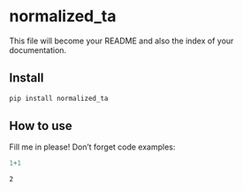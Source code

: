 normalized_ta
================

<!-- WARNING: THIS FILE WAS AUTOGENERATED! DO NOT EDIT! -->

This file will become your README and also the index of your
documentation.

## Install

``` sh
pip install normalized_ta
```

## How to use

Fill me in please! Don’t forget code examples:

``` python
1+1
```

    2
